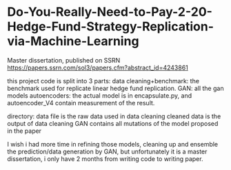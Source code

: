 # Do-You-Really-Need-to-Pay-2-20-Hedge-Fund-Strategy-Replication-via-Machine-Learning

Master dissertation, published on SSRN https://papers.ssrn.com/sol3/papers.cfm?abstract_id=4243861 


this project code is split into 3 parts:
data cleaning+benchmark: the benchmark used for replicate linear hedge fund replication.
GAN: all the gan models 
autoencoders: the actual model is in encapsulate.py, and autoencoder_V4 contain measurement of the result.


directory:
data file is the raw data used in data cleaning 
cleaned data is the output of data cleaning
GAN contains all mutations of the model proposed in the paper

I wish i had more time in refining those models, cleaning up and ensemble the prediction/data generation by GAN, but unfortunately it is a master dissertation, i only have 2 months from writing code to writing paper. 


